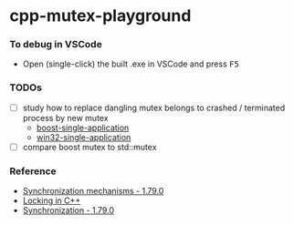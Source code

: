 cpp-mutex-playground
====================
### To debug in VSCode
- Open (single-click) the built .exe in VSCode and press <kbd>F5</kbd>

### TODOs
- [ ] study how to replace dangling mutex belongs to crashed / terminated process by new mutex
  - [boost-single-application](boost-single-application)
  - [win32-single-application](win32-single-application)
- [ ] compare boost mutex to std::mutex

### Reference
- [Synchronization mechanisms - 1.79.0](https://www.boost.org/doc/libs/1_79_0/doc/html/interprocess/synchronization_mechanisms.html)
- [Locking in C++](http://web.archive.org/web/20140214123807/http://home.roadrunner.com/~hinnant/mutexes/locking.html#Introduction)
- [Synchronization - 1.79.0](https://www.boost.org/doc/libs/1_79_0/doc/html/thread/synchronization.html)